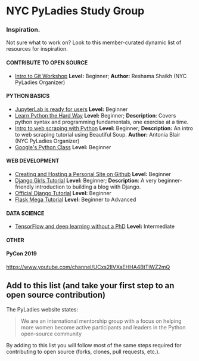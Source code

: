 # NYC PyLadies Study Group

### Inspiration.
Not sure what to work on? Look to this member-curated dynamic list of resources for inspiration.

#### CONTRIBUTE TO OPEN SOURCE
* [Intro to Git Workshop](https://github.com/reshamas/git-intro-workshop) **Level:** Beginner; **Author:** Reshama Shaikh (NYC PyLadies Organizer)

#### PYTHON BASICS
* [JupyterLab is ready for users](https://blog.jupyter.org/jupyterlab-is-ready-for-users-5a6f039b8906) **Level:** Beginner
* [Learn Python the Hard Way](https://learnpythonthehardway.org/python3/) **Level:** Beginner; **Description**: Covers python
syntax and programming fundamentals, one exercise at a time.
* [Intro to web scraping with Python](https://github.com/antoniablair/pyladies_scraping_workshop) **Level:** Beginner; **Description:** An intro to web scraping tutorial using Beautiful Soup. **Author:** Antonia Blair (NYC PyLadies Organizer)
* [Google's Python Class](https://developers.google.com/edu/python/) **Level:** Beginner

#### WEB DEVELOPMENT
* [Creating and Hosting a Personal Site on Github](http://jmcglone.com/guides/github-pages/) **Level:** Beginner
* [Django Girls Tutorial](https://tutorial.djangogirls.org/en/) **Level:** Beginner; **Description**: A very beginner-friendly introduction to building a blog with Django.
* [Official Django Tutorial](https://docs.djangoproject.com/en/2.1/intro/tutorial01/)  **Level:** Beginner
* [Flask Mega Tutorial](https://blog.miguelgrinberg.com/post/the-flask-mega-tutorial-part-i-hello-world) **Level:** Beginner to Advanced 

#### DATA SCIENCE
* [TensorFlow and deep learning without a PhD](https://youtu.be/u4alGiomYP4) **Level:** Intermediate

#### OTHER

#### PyCon 2019
https://www.youtube.com/channel/UCxs2IIVXaEHHA4BtTiWZ2mQ

## Add to this list (and take your first step to an open source contribution)
The PyLadies website states: 
> We are an international mentorship group with a focus on helping more women become active participants and leaders in the Python open-source community

By adding to this list you will follow most of the same steps required for contributing to open source (forks, clones, pull requests, etc.).
